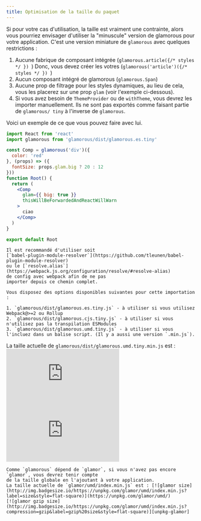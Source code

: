 ```yaml
---
title: Optimisation de la taille du paquet
---
```


Si pour votre cas d'utilisation, la taille est vraiment une contrainte, alors vous pourriez envisager d'utiliser la "minuscule" version de glamorous pour votre application.
C'est une version miniature de `glamorous` avec quelques restrictions :

1. Aucune fabrique de composant intégrée (`glamorous.article({/* styles */ }) `)
  Donc, vous devez créer les votres (`glamorous('article')({/* styles */ }) `)
2. Aucun composant intégré de glamorous (`glamorous.Span`)
3. Aucune prop de filtrage pour les styles dynamiques, au lieu de cela, vous les placerez sur une
  prop `glam` (voir l'exemple ci-dessous).
4. Si vous avez besoin de `ThemeProvider` ou de `withTheme`, vous devrez les importer manuellement.
  Ils ne sont pas exportés comme faisant partie de `glamorous/ tiny` à l'inverse de `glamorous`.

Voici un exemple de ce que vous pouvez faire avec lui.

```jsx
import React from 'react'
import glamorous from 'glamorous/dist/glamorous.es.tiny'

const Comp = glamorous('div')({
  color: 'red'
}, (props) => ({
  fontSize: props.glam.big ? 20 : 12
}))
function Root() {
  return (
    <Comp
      glam={{ big: true }}
      thisWillBeForwardedAndReactWillWarn
    >
      ciao
    </Comp>
  )
}

export default Root
```

```callout {title: 'Expérience améliorée', type: 'success'}
Il est recommandé d'utiliser soit
[`babel-plugin-module-resolver`](https://github.com/tleunen/babel-plugin-module-resolver)
ou le [`resolve.alias`](https://webpack.js.org/configuration/resolve/#resolve-alias)
de config avec webpack afin de ne pas
importer depuis ce chemin complet.

Vous disposez des options disponibles suivantes pour cette importation :

1. `glamorous/dist/glamorous.es.tiny.js` - à utiliser si vous utilisez Webpack@>=2 ou Rollup
2. `glamorous/dist/glamorous.cjs.tiny.js` - à utiliser si vous n'utilisez pas la transpilation ESModules
3. `glamorous/dist/glamorous.umd.tiny.js` - à utiliser si vous l'incluez dans un balise script. (Il y a aussi une version `.min.js`).

```

La taille actuelle de `glamorous/dist/glamorous.umd.tiny.min.js` est : [![tiny size](http://img.badgesize.io/https://unpkg.com/glamorous/dist/glamorous.umd.tiny.min.js?label=size&style=flat-square)](https://unpkg.com/glamorous/dist/)
[![tiny gzip size](http://img.badgesize.io/https://unpkg.com/glamorous/dist/glamorous.umd.tiny.min.js?compression=gzip&label=gzip%20size&style=flat-square)](https://unpkg.com/glamorous/dist/)

```callout {title: 'Remarque importante', type: 'warning'}
Comme `glamorous` dépend de `glamor`, si vous n'avez pas encore `glamor`, vous devrez tenir compte
de la taille globale en l'ajoutant à votre application.
La taille actuelle de `glamor/umd/index.min.js` est : [![glamor size](http://img.badgesize.io/https://unpkg.com/glamor/umd/index.min.js?label=size&style=flat-square)](https://unpkg.com/glamor/umd/)
[![glamor gzip size](http://img.badgesize.io/https://unpkg.com/glamor/umd/index.min.js?compression=gzip&label=gzip%20size&style=flat-square)][unpkg-glamor]
```
